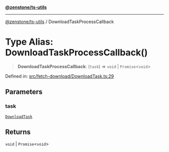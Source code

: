 [**@zenstone/ts-utils**](../README.md)

***

[@zenstone/ts-utils](../globals.md) / DownloadTaskProcessCallback

# Type Alias: DownloadTaskProcessCallback()

> **DownloadTaskProcessCallback**: (`task`) => `void` \| `Promise`\<`void`\>

Defined in: [src/fetch-download/DownloadTask.ts:29](https://github.com/janpoem/ts-utils/blob/034fdce9c8e357e20394a193c81088a159ce6f86/src/fetch-download/DownloadTask.ts#L29)

## Parameters

### task

[`DownloadTask`](../classes/DownloadTask.md)

## Returns

`void` \| `Promise`\<`void`\>
